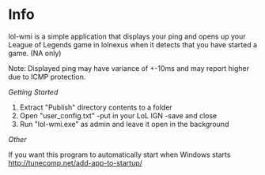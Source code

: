 # Info


lol-wmi is a simple application that displays your ping and opens up your League of Legends game in lolnexus
when it detects that you have started a game. (NA only)

Note: Displayed ping may have variance of +-10ms and may report higher due to ICMP protection.

_Getting Started_

1. Extract "Publish" directory contents to a folder
2. Open "user_config.txt" 
	-put in your LoL IGN
	-save and close
3. Run "lol-wmi.exe" as admin and leave it open in the background

_Other_

If you want this program to automatically start when Windows starts
http://tunecomp.net/add-app-to-startup/

